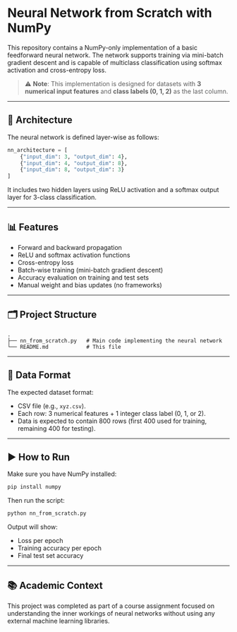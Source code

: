 # Neural Network from Scratch with NumPy

This repository contains a NumPy-only implementation of a basic feedforward neural network. The network supports training via mini-batch gradient descent and is capable of multiclass classification using softmax activation and cross-entropy loss.

> ⚠️ **Note**: This implementation is designed for datasets with **3 numerical input features** and **class labels (0, 1, 2)** as the last column.

---

## 🧠 Architecture

The neural network is defined layer-wise as follows:

```python
nn_architecture = [
    {"input_dim": 3, "output_dim": 4},
    {"input_dim": 4, "output_dim": 8},
    {"input_dim": 8, "output_dim": 3}
]
```

It includes two hidden layers using ReLU activation and a softmax output layer for 3-class classification.

---

## 📊 Features

- Forward and backward propagation
- ReLU and softmax activation functions
- Cross-entropy loss
- Batch-wise training (mini-batch gradient descent)
- Accuracy evaluation on training and test sets
- Manual weight and bias updates (no frameworks)

---

## 🗂️ Project Structure

```
.
├── nn_from_scratch.py   # Main code implementing the neural network
└── README.md            # This file
```

---

## 📁 Data Format

The expected dataset format:
- CSV file (e.g., `xyz.csv`).
- Each row: 3 numerical features + 1 integer class label (0, 1, or 2).
- Data is expected to contain 800 rows (first 400 used for training, remaining 400 for testing).

---

## ▶️ How to Run

Make sure you have NumPy installed:

```bash
pip install numpy
```

Then run the script:

```bash
python nn_from_scratch.py
```

Output will show:
- Loss per epoch
- Training accuracy per epoch
- Final test set accuracy

---

## 📚 Academic Context

This project was completed as part of a course assignment focused on understanding the inner workings of neural networks without using any external machine learning libraries.

